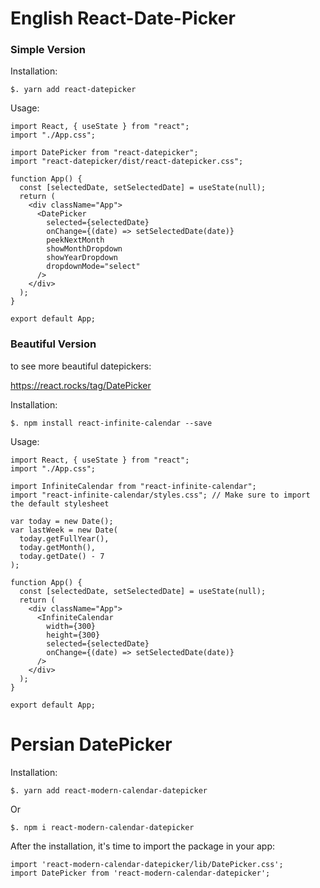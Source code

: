 # English React-Date-Picker

### Simple Version

Installation:

```
$. yarn add react-datepicker
```

Usage:

```
import React, { useState } from "react";
import "./App.css";

import DatePicker from "react-datepicker";
import "react-datepicker/dist/react-datepicker.css";

function App() {
  const [selectedDate, setSelectedDate] = useState(null);
  return (
    <div className="App">
      <DatePicker
        selected={selectedDate}
        onChange={(date) => setSelectedDate(date)}
        peekNextMonth
        showMonthDropdown
        showYearDropdown
        dropdownMode="select"
      />
    </div>
  );
}

export default App;
```


### Beautiful Version

to see more beautiful datepickers:

https://react.rocks/tag/DatePicker

Installation:

```
$. npm install react-infinite-calendar --save
```

Usage:

```
import React, { useState } from "react";
import "./App.css";

import InfiniteCalendar from "react-infinite-calendar";
import "react-infinite-calendar/styles.css"; // Make sure to import the default stylesheet

var today = new Date();
var lastWeek = new Date(
  today.getFullYear(),
  today.getMonth(),
  today.getDate() - 7
);

function App() {
  const [selectedDate, setSelectedDate] = useState(null);
  return (
    <div className="App">
      <InfiniteCalendar
        width={300}
        height={300}
        selected={selectedDate}
        onChange={(date) => setSelectedDate(date)}
      />
    </div>
  );
}

export default App;

```



# Persian DatePicker

Installation:

```
$. yarn add react-modern-calendar-datepicker
```

Or

```
$. npm i react-modern-calendar-datepicker
```

After the installation, it's time to import the package in your app:

```
import 'react-modern-calendar-datepicker/lib/DatePicker.css';
import DatePicker from 'react-modern-calendar-datepicker';
```
